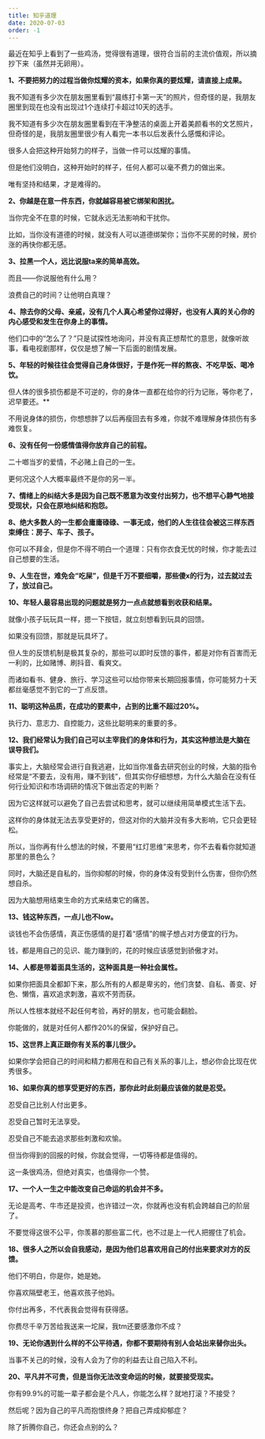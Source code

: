 ```yaml
---
title: 知乎道理
date: 2020-07-03
order: -1
---
```


最近在知乎上看到了一些鸡汤，觉得很有道理，很符合当前的主流价值观，所以摘抄下来（虽然并无卵用）。

**1、不要把努力的过程当做你炫耀的资本，如果你真的要炫耀，请直接上成果。**

我不知道有多少次在朋友圈里看到“晨练打卡第一天”的照片，但奇怪的是，我朋友圈里到现在也没有出现过1个连续打卡超过10天的选手。

我不知道有多少次在朋友圈里看到在干净整洁的桌面上开着美颜看书的文艺照片，但奇怪的是，我朋友圈里很少有人看完一本书以后发表什么感慨和评论。

很多人会把这种开始努力的样子，当做一件可以炫耀的事情。

但是他们没明白，这种开始时的样子，任何人都可以毫不费力的做出来。

唯有坚持和结果，才是难得的。

**2、你越是在意一件东西，你就越容易被它绑架和困扰。**

当你完全不在意的时候，它就永远无法影响和干扰你。

比如，当你没有道德的时候，就没有人可以道德绑架你；当你不买房的时候，房价涨的再快你都无感。

**3、拉黑一个人，远比说服ta来的简单高效。**

而且——你说服他有什么用？

浪费自己的时间？让他明白真理？

**4、除去你的父母、亲戚，没有几个人真心希望你过得好，也没有人真的关心你的内心感受和发生在你身上的事情。**

他们口中的“怎么了？”只是试探性地询问，并没有真正想帮忙的意思，就像听故事，看电视剧那样，仅仅是想了解一下后面的剧情发展。

**5、年轻的时候往往会觉得自己身体很好，于是作死一样的熬夜、不吃早饭、喝冷饮。**

但人体的很多损伤都是不可逆的，你的身体一直都在给你的行为记账，等你老了，迟早要还。**

不用说身体的损伤，你想想胖了以后再瘦回去有多难，你就不难理解身体损伤有多难恢复。

**6、没有任何一份感情值得你放弃自己的前程。**

二十啷当岁的爱情，不必赌上自己的一生。

更何况这个人大概率最终不是你的另一半。

**7、情绪上的纠结大多是因为自己既不愿意为改变付出努力，也不想平心静气地接受现状，只会在原地纠结和抱怨。**

**8、绝大多数人的一生都会庸庸碌碌、一事无成，他们的人生往往会被这三样东西束缚住：房子、车子、孩子。**

你可以不拜金，但是你不得不明白一个道理：只有你衣食无忧的时候，你才能去过自己想要的生活。

**9、人生在世，难免会“吃屎”，但是千万不要细嚼，那些傻x的行为，过去就过去了，放过自己。**

**10、年轻人最容易出现的问题就是努力一点点就想看到收获和结果。**

就像小孩子玩玩具一样，摁一下按钮，就立刻想看到玩具的回馈。

如果没有回馈，那就是玩具坏了。

但人生的反馈机制是极其复杂的，那些可以即时反馈的事件，都是对你有百害而无一利的，比如赌博、刷抖音、看爽文。

而诸如看书、健身、旅行、学习这些可以给你带来长期回报事情，你可能努力十天都丝毫感觉不到它的一丁点反馈。

**11、聪明这种品质，在成功的要素中，占到的比重不超过20%。**

执行力、意志力、自控能力，这些比聪明来的重要的多。

**12、我们经常认为我们自己可以主宰我们的身体和行为，其实这种想法是大脑在误导我们。**

事实上，大脑经常会进行自我逃避，比如当你准备去研究创业的时候，大脑的指令经常是“不要去，没有用，赚不到钱”，但其实你仔细想想，为什么大脑会在没有任何行业知识和市场调研的情况下做出否定的判断？

因为它这样就可以避免了自己去尝试和思考，就可以继续用简单模式生活下去。

这样你的身体就无法去享受更好的，但这对你的大脑并没有多大影响，它只会更轻松。

所以，当你再有什么想法的时候，不要用“红灯思维”来思考，你不去看看你就知道那里的景色么？

同时，大脑还是自私的，当你抑郁的时候，你的身体没有受到什么伤害，但你仍然想自杀。

因为大脑想用结束生命的方式来结束它的痛苦。

**13、钱这种东西，一点儿也不low。**

谈钱也不会伤感情，真正伤感情的是打着“感情”的幌子想占对方便宜的行为。

钱，都是用自己的见识、能力赚到的，花的时候应该感觉到骄傲才对。

**14、人都是带着面具生活的，这种面具是一种社会属性。**

如果你把面具全都卸下来，那么所有的人都是卑劣的，他们贪婪、自私、善变、好色、懒惰，喜欢追求刺激，喜欢不劳而获。

所以人性根本就经不起任何考验，再好的朋友，也可能会翻脸。

你能做的，就是对任何人都作20%的保留，保护好自己。

**15、这世界上真正跟你有关系的事儿很少。**

如果你学会把自己的时间和精力都用在和自己有关系的事儿上，想必你会比现在优秀很多。

**16、如果你真的想享受更好的东西，那你此时此刻最应该做的就是忍受。**

忍受自己比别人付出更多。

忍受自己暂时无法享受。

忍受自己不能去追求那些刺激和欢愉。

但当你得到的回报的时候，你就会觉得，一切等待都是值得的。

这一条很鸡汤，但绝对真实，也值得你一个赞。

**17、一个人一生之中能改变自己命运的机会并不多。**

无论是高考、牛市还是投资，也许错过一次，你就再也没有机会跨越自己的阶层了。

不要觉得这很不公平，你羡慕的那些富二代，也不过是上一代人把握住了机会。

**18、很多人之所以会自我感动，是因为他们总喜欢用自己的付出来要求对方的反馈。**

他们不明白，你是你，她是她。

你喜欢隔壁老王，他喜欢孩子他妈。

你付出再多，不代表我会觉得有获得感。

你费尽千辛万苦给我送来一坨屎，我tm还要感激你不成？

**19、无论你遇到什么样的不公平待遇，你都不要期待有别人会站出来替你出头。**

当事不关己的时候，没有人会为了你的利益去让自己陷入不利。

**20、平凡并不可贵，但是当你无法改变命运的时候，就要接受现实。**

你有99.9%的可能一辈子都会是个凡人，你能怎么样？就地打滚？不接受？

然后呢？因为自己的平凡而抱恨终身？把自己弄成抑郁症？

除了折腾你自己，你还会点别的么？